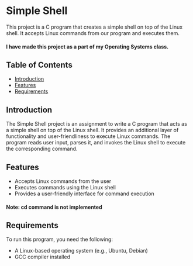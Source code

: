 
# Simple Shell


This project is a C program that creates a simple shell on top of the Linux shell. It accepts Linux commands from our program and executes them.

#### I have made this project as a part of my Operating Systems class.

## Table of Contents

- [Introduction](#introduction)
- [Features](#features)
- [Requirements](#requirements)

## Introduction

The Simple Shell project is an assignment to write a C program that acts as a simple shell on top of the Linux shell. It provides an additional layer of functionality and user-friendliness to execute Linux commands. The program reads user input, parses it, and invokes the Linux shell to execute the corresponding command.

## Features

- Accepts Linux commands from the user
- Executes commands using the Linux shell
- Provides a user-friendly interface for command execution

#### Note: cd command is not implemented

## Requirements

To run this program, you need the following:

- A Linux-based operating system (e.g., Ubuntu, Debian)
- GCC compiler installed


```
